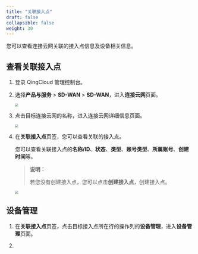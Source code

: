 ```yaml
---
title: "关联接入点"
draft: false
collapsible: false
weight: 30
---
```


您可以查看连接云网关联的接入点信息及设备相关信息。

## 查看关联接入点

1. 登录 QingCloud 管理控制台。

2. 选择**产品与服务** > **SD-WAN** > **SD-WAN**，进入**连接云网**页面。

   <img src="../../../_images/qs_cloud_network.png" style="zoom:50%;" />

3. 点击目标连接云网的名称，进入连接云网详细信息页面。

   <img src="../../../_images/um_cloud_details.png" style="zoom:50%;" />

4. 在**关联接入点**页签，您可以查看关联的接入点。

   您可以查看关联接入点的**名称/ID**、**状态**、**类型**、**账号类型**、**所属账号**、**创建时间**等。

   > **说明：**
   >
   > 若您没有创建接入点，您可以点击**创建接入点**，创建接入点。

   <img src="../../../_images/um_cloud_access_point.png" style="zoom:50%;" />

## 设备管理

1. 在**关联接入点**页签，点击目标接入点所在行的操作列的**设备管理**，进入**设备管理**页面。

   

2. 

